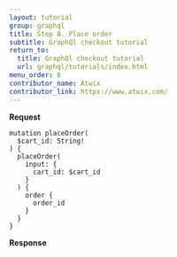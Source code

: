 ```yaml
---
layout: tutorial
group: graphql
title: Step 8. Place order
subtitle: GraphQl checkout tutorial
return_to:
  title: GraphQl checkout tutorial
  url: graphql/tutorials/index.html
menu_order: 8
contributor_name: Atwix
contributor_link: https://www.atwix.com/
---
```


**Request**
```text
mutation placeOrder(
  $cart_id: String!
) {
  placeOrder(
    input: {
      cart_id: $cart_id
    }
  ) {
    order {
      order_id
    }
  }
}
```

**Response**
```json
```
